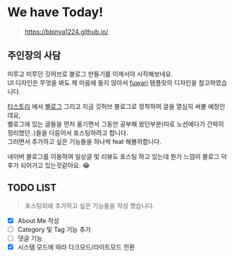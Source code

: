# We have Today!

> https://bbinya1224.github.io/

## 주인장의 사담

미루고 미루던 깃허브로 블로그 만들기를 이제서야 시작해보네요. <br /> UI 디자인은
무엇을 봐도 제 마음에 들지 않아서 [fuwari](https://fuwari.vercel.app/) 템플릿의
디자인을 참고하였습니다.

[티스토리](https://bbinya.tistory.com/) 에서
[벨로그](https://velog.io/@subin1224/posts) 그리고 지금 깃허브 블로그로 정착하여
글을 열심히 써볼 예정인데요, <br />벨로그에 있는 글들을 먼저 옮기면서 그동안
공부해 왔던부분(따로 노션에다가 간략히 정리했던..)들을 다듬어서 포스팅하려고
합니다. <br />그러면서 추가하고 싶은 기능들을 하나씩 feat 해볼까합니다.

네이버 블로그를 이용하여 일상글 및 리뷰도 포스팅 하고 있는데 뭔가 느낌이 블로그
덕후가 되어가고 있는것같아요. 😂

## TODO LIST

> 포스팅외에 추가하고 싶은 기능들을 작성 했습니다.

- [x] About Me 작성
- [ ] Category 및 Tag 기능 추가
- [ ] 댓글 기능
- [x] 시스템 모드에 따라 다크모드/라이트모드 전환
